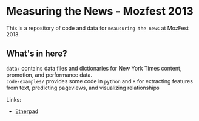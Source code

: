 Measuring the News - Mozfest 2013
=================================                                                

This is a repository of code and data for `meausuring the news` at MozFest 2013.  

## What's in here?
`data/` contains data files and dictionaries for New York Times content, promotion, and performance data.
<br/>
`code-examples/` provides some code in `python` and `R` for extracting features from text, predicting pageviews, and visualizing relationships                 


Links:
- [Etherpad](https://festival.etherpad.mozilla.org/journalism-measuring-the-news-tracking-content-and-engagement)